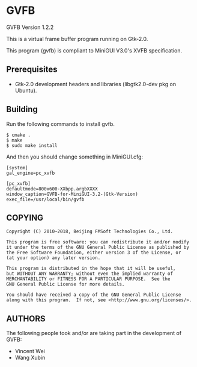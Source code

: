 # GVFB

GVFB Version 1.2.2

This is a virtual frame buffer program running on Gtk-2.0.

This program (gvfb) is compliant to MiniGUI V3.0's XVFB specification.

## Prerequisites

* Gtk-2.0 development headers and libraries (libgtk2.0-dev pkg on Ubuntu).

## Building

Run the following commands to install gvfb.

	$ cmake .
	$ make
	$ sudo make install

And then you should change something in MiniGUI.cfg:

	[system]
	gal_engine=pc_xvfb

	[pc_xvfb]
	defaultmode=800x600-XXbpp.argbXXXX
	window_caption=GVFB-for-MiniGUI-3.2-(Gtk-Version)
	exec_file=/usr/local/bin/gvfb

## COPYING

    Copyright (C) 2010~2018, Beijing FMSoft Technologies Co., Ltd.

    This program is free software: you can redistribute it and/or modify
    it under the terms of the GNU General Public License as published by
    the Free Software Foundation, either version 3 of the License, or
    (at your option) any later version.

    This program is distributed in the hope that it will be useful,
    but WITHOUT ANY WARRANTY; without even the implied warranty of
    MERCHANTABILITY or FITNESS FOR A PARTICULAR PURPOSE.  See the
    GNU General Public License for more details.

    You should have received a copy of the GNU General Public License
    along with this program.  If not, see <http://www.gnu.org/licenses/>.

## AUTHORS

The following people took and/or are taking part in the development of GVFB:

* Vincent Wei
* Wang Xubin

